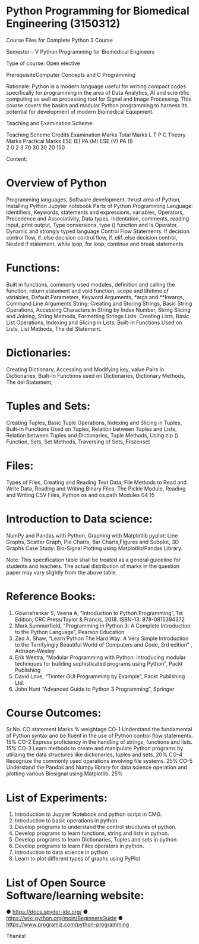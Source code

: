 # Python Programming for Biomedical Engineering (3150312)
Course Files for Complete Python 3 Course

Semester – V
Python Programming for Biomedical Engineers


Type of course: Open elective

PrerequisiteComputer Concepts and C Programming

Rationale: Python is a modern language useful for writing compact codes specifically for programming in the area of Data Analytics, AI and scientific computing as well as processing tool for Signal and Image Processing. This course covers the basics and modular Python programming to harness its potential for development of modern Biomedical Equipment.

Teaching and Examination Scheme:

Teaching Scheme	Credits	Examination Marks	Total Marks
L	T	P	C	Theory Marks	Practical Marks	
				ESE (E)	PA (M)	ESE (V)	PA (I)	
2	0	2	3	70	30	30	20	150


Content:

# Overview of Python
Programming languages, Software development, thrust area of Python, Installing Python Jupyter notebook Parts of Python Programming Language: 
Identifiers, Keywords, statements and expressions, variables, Operators, Precedence and Associativity, Data types, Indentation, comments, reading input, print output, Type conversions, type () function and Is Operator, Dynamic and strongly typed language
Control Flow Statements: If decision control flow, if..else decision control flow, if..elif..else decision control, Nested if statement, while loop, for loop, continue and break statements	

# Functions: 
Built in functions, commonly used modules, definition and calling the function, return statement and void function, scope and lifetime of variables, Default Parameters, Keyword Arguments, *args and **kwargs, Command Line Arguments
String: Creating and Storing Strings, Basic String Operations, Accessing Characters in String by Index Number, String Slicing and Joining, String Methods, Formatting Strings Lists:  Creating  Lists,  Basic  List  Operations,  Indexing  and  Slicing  in  Lists,  Built-In Functions Used on Lists, List Methods, The del Statement.	

# Dictionaries: 
Creating Dictionary, Accessing and Modifying key, value Pairs in Dictionaries, Built-In Functions used on Dictionaries, Dictionary Methods, The del Statement,	

# Tuples and Sets: 
Creating Tuples, Basic Tuple Operations, Indexing and Slicing  in Tuples, Built-In Functions Used on Tuples, Relation between Tuples and Lists, Relation between Tuples and Dictionaries, Tuple Methods, Using zip () Function, Sets, Set Methods, Traversing of Sets, Frozenset		

# Files: 
Types of Files, Creating and Reading Text Data, File Methods to Read and Write Data, Reading and Writing Binary Files, The Pickle Module, Reading and Writing CSV Files, Python os and os.path Modules	04	15

# Introduction to Data science: 
NumPy and Pandas with Python, Graphing with Matplotlib pyplot: Line Graphs, Scatter Graph, Pie Charts, Bar Charts,Figures and Subplot, 3D Graphs
Case Study: Bio-Signal Plotting using Matplotlib/Pandas Library.	

Note: This specification table shall be treated as a general guideline for students and teachers. The actual distribution of marks in the question paper may vary slightly from the above table.

# Reference Books:

1.	Gowrishankar S, Veena A, “Introduction to Python Programming”, 1st Edition, CRC Press/Taylor & Francis, 2018. ISBN-13: 978-0815394372
2.	Mark Summerfield, “Programming in Python 3: A Complete Introduction to the Python Language”, Pearson Education
3.	Zed A. Shaw, “Learn Python The Hard Way: A Very Simple Introduction to the Terrifyingly Beautiful World of Computers and Code, 3rd edition” , Adisson-Wesley
4.	Erik Westra, “Modular Programming with Python: introducing modular techniques for building sophisticated programs using Python”, Packt Publishing
5.	David Love, “Tkinter GUI Programming by Example”, Packt Publishing Ltd.
6.	John Hunt “Advanced Guide to Python 3 Programming”, Springer
 


# Course Outcomes:

Sr.No.	CO statement	Marks % weightage
CO-1	Understand the fundamental of Python syntax and be fluent in the use of Python control flow statements.	15%
CO-2	Express proficiency in the handling of strings, functions and lists.	15%
CO-3	Learn methods to create and manipulate Python programs by utilizing the data structures like dictionaries, tuples and sets.	20%
CO-4	Recognize the commonly used operations involving file systems.	25%
CO-5	Understand the Pandas and Numpy library for data science operation and plotting various Biosignal using Matplotlib.	25%


# List of Experiments:

1.	Introduction to Jupyter Notebook and python script in CMD.
2.	Introduction to basic operations in python.
3.	Develop programs to understand the control structures of python.
4.	Develop programs to learn functions, string and lists in python.
5.	Develop programs to learn Dictionaries, Tuples and sets in python.
6.	Develop programs to learn Files operators in python.
7.	Introduction to data science in python
8.	Learn to plot different types of graphs using PyPlot.

# List of Open Source Software/learning website:

●	https://docs.spyder-ide.org/
●	https://wiki.python.org/moin/BeginnersGuide
●	https://www.programiz.com/python-programming

Thanks!
